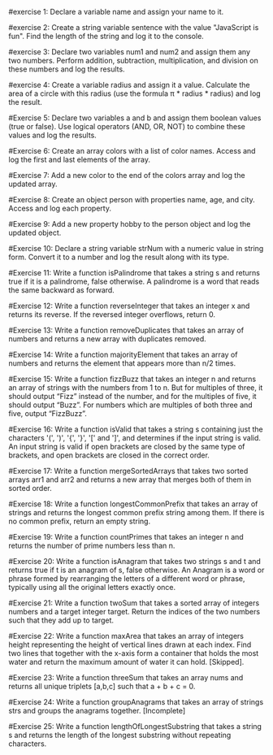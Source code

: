 #exercise 1: Declare a variable name and assign your name to it.

#exercise 2: 
Create a string variable sentence with the value "JavaScript is fun".
Find the length of the string and log it to the console.

#exercise 3:
Declare two variables num1 and num2 and assign them any two numbers.
Perform addition, subtraction, multiplication, and division on these numbers and log the results.

#exercise 4:
Create a variable radius and assign it a value.
Calculate the area of a circle with this radius (use the formula π * radius * radius) and log the result.

#Exercise 5:
Declare two variables a and b and assign them boolean values (true or false).
Use logical operators (AND, OR, NOT) to combine these values and log the results.

#Exercise 6:
Create an array colors with a list of color names.
Access and log the first and last elements of the array.

#Exercise 7:
Add a new color to the end of the colors array and log the updated array.

#Exercise 8:
Create an object person with properties name, age, and city.
Access and log each property.

#Exercise 9:
Add a new property hobby to the person object and log the updated object.

#Exercise 10:
Declare a string variable strNum with a numeric value in string form.
Convert it to a number and log the result along with its type.

#Exercise 11:
Write a function isPalindrome that takes a string s and returns true if it is a palindrome, false otherwise.
A palindrome is a word that reads the same backward as forward.

#Exercise 12:
Write a function reverseInteger that takes an integer x and returns its reverse.
If the reversed integer overflows, return 0.

#Exercise 13:
Write a function removeDuplicates that takes an array of numbers and returns a new array with duplicates removed.

#Exercise 14:
Write a function majorityElement that takes an array of numbers and returns the element that appears more than n/2 times.

#Exercise 15:
Write a function fizzBuzz that takes an integer n and returns an array of strings with the numbers from 1 to n.
But for multiples of three, it should output “Fizz” instead of the number, and for the multiples of five, it should output “Buzz”. For numbers which are multiples of both three and five, output “FizzBuzz”.

#Exercise 16:
Write a function isValid that takes a string s containing just the characters '(', ')', '{', '}', '[' and ']', and determines if the input string is valid.
An input string is valid if open brackets are closed by the same type of brackets, and open brackets are closed in the correct order.

#Exercise 17:
Write a function mergeSortedArrays that takes two sorted arrays arr1 and arr2 and returns a new array that merges both of them in sorted order.

#Exercise 18:
Write a function longestCommonPrefix that takes an array of strings and returns the longest common prefix string among them. If there is no common prefix, return an empty string.

#Exercise 19:
Write a function countPrimes that takes an integer n and returns the number of prime numbers less than n.

#Exercise 20:
Write a function isAnagram that takes two strings s and t and returns true if t is an anagram of s, false otherwise.
An Anagram is a word or phrase formed by rearranging the letters of a different word or phrase, typically using all the original letters exactly once.

#Exercise 21:
Write a function twoSum that takes a sorted array of integers numbers and a target integer target.
Return the indices of the two numbers such that they add up to target.

#Exercise 22:
Write a function maxArea that takes an array of integers height representing the height of vertical lines drawn at each index.
Find two lines that together with the x-axis form a container that holds the most water and return the maximum amount of water it can hold. [Skipped].

#Exercise 23:
Write a function threeSum that takes an array nums and returns all unique triplets [a,b,c] such that a + b + c = 0.

#Exercise 24:
Write a function groupAnagrams that takes an array of strings strs and groups the anagrams together. [Incomplete]

#Exercise 25:
Write a function lengthOfLongestSubstring that takes a string s and returns the length of the longest substring without repeating characters.

